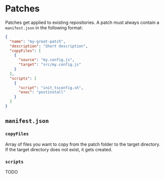 # Patches

Patches get applied to existing repositories. A patch must always contain a `manifest.json` in the following format:

```json
{
  "name": "my-great-patch",
  "description": "Short description",
  "copyFiles": [
    {
      "source": "my.config.js",
      "target": "src/my.config.js"
    }
  ],
  "scripts": [
    {
      "script": "init_tsconfig.sh",
      "exec": "postinstall"
    }
  ]
}
```

## `manifest.json`

### `copyFiles`

Array of files you want to copy from the patch folder to the target directory. If the target directory does not exist, it gets created.

### `scripts`

TODO
